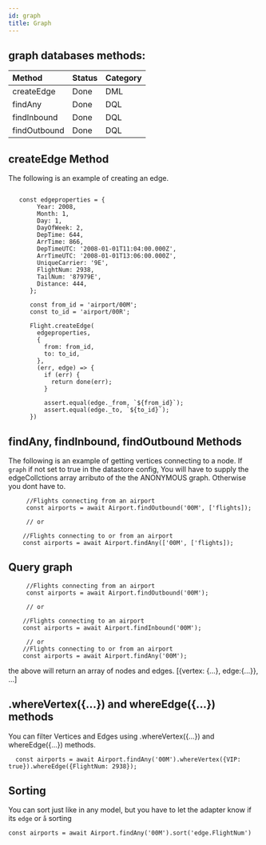 ```yaml
---
id: graph
title: Graph
---
```


## graph databases methods:

| Method       | Status | Category |
| :----------- | :----- | :------- |
| createEdge   | Done   | DML      |
| findAny      | Done   | DQL      |
| findInbound  | Done   | DQL      |
| findOutbound | Done   | DQL      |

## createEdge Method

The following is an example of creating an edge.

```

   const edgeproperties = {
        Year: 2008,
        Month: 1,
        Day: 1,
        DayOfWeek: 2,
        DepTime: 644,
        ArrTime: 866,
        DepTimeUTC: '2008-01-01T11:04:00.000Z',
        ArrTimeUTC: '2008-01-01T13:06:00.000Z',
        UniqueCarrier: '9E',
        FlightNum: 2938,
        TailNum: '87979E',
        Distance: 444,
      };

      const from_id = 'airport/00M';
      const to_id = 'airport/00R';

      Flight.createEdge(
        edgeproperties,
        {
          from: from_id,
          to: to_id,
        },
        (err, edge) => {
          if (err) {
            return done(err);
          }

          assert.equal(edge._from, `${from_id}`);
          assert.equal(edge._to, `${to_id}`);
      })
```

## findAny, findInbound, findOutbound Methods

The following is an example of getting vertices connecting to a node. If `graph` if not set to true in the datastore config, You will have to supply the edgeCollctions array arributo of the the ANONYMOUS graph. Otherwise you dont have to.

```
     //Flights connecting from an airport
     const airports = await Airport.findOutbound('00M', ['flights]);

     // or

    //Flights connecting to or from an airport
    const airports = await Airport.findAny(['00M', ['flights]);

```

## Query graph

```
     //Flights connecting from an airport
     const airports = await Airport.findOutbound('00M');

     // or

    //Flights connecting to an airport
    const airports = await Airport.findInbound('00M');

     // or
    //Flights connecting to or from an airport
    const airports = await Airport.findAny('00M');
```

the above will return an array of nodes and edges. [{vertex: {...}, edge:{...}}, ...]

## .whereVertex({...}) and whereEdge({...}) methods

You can filter Vertices and Edges using .whereVertex({...}) and whereEdge({...}) methods.

```
  const airports = await Airport.findAny('00M').whereVertex({VIP: true}).whereEdge({FlightNum: 2938});

```

## Sorting

You can sort just like in any model, but you have to let the adapter know if its `edge` or `å` sorting

```
const airports = await Airport.findAny('00M').sort('edge.FlightNum')

```
